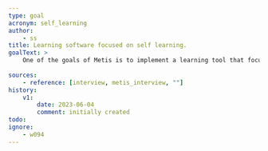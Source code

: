 ```yaml
---
type: goal
acronym: self_learning
author: 
    - ss
title: Learning software focused on self learning. 
goalText: >
    One of the goals of Metis is to implement a learning tool that focus on the individual learning and group work.
    
sources:
    - reference: [interview, metis_interview, ""]
history:
    v1:
        date: 2023-06-04
        comment: initially created
todo: 
ignore:
    - w094
---
```


